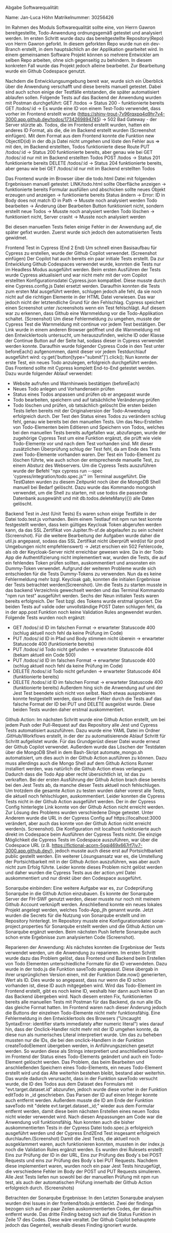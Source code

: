 Abgabe Softwarequalität:

Name: Jan-Luca Höhn
Matrikelnummer: 30256426

Im Rahmen des Moduls Softwarequalität sollte eine, von Herrn Gawron bereitgestellte, Todo-Anwendung ordnungsgemäß getestet und analysiert werden.
Im ersten Schritt wurde dazu das bereitgestellte Repository(Repo) von Herrn Gawron geforkt. In diesem geforkten Repo wurde nun ein dev-Branch erstellt, in dem hauptsächlich an der Applikation gearbeitet wird. In einem gemeinsamen Software Projekt können so mehrere Entwickler am selben Repo arbeiten, ohne sich gegenseitig zu behindern. In diesem konkreten Fall wurde das Projekt jedoch alleine bearbeitet. Zur Bearbeitung wurde ein Github Codespace genutzt.

Nachdem die Entwicklungsumgebung bereit war, wurde sich ein Überblick über die Anwendung verschafft und diese bereits manuell getestet. Dabei sind auch schon einige der Testfälle entstanden, die später automatisiert ablaufen sollen. Folgende Tests auf das Backend der Anwendung wurden mit Postman durchgeführt:
GET /todos  -> Status 200 - funktionierte bereits
GET /todos/:id  -> Es wurde eine ID von einem Test-Todo verwendet, dass vorher im Frontend erstellt wurde (https://shiny-trout-7v96rqxpq4q9hr7v4-3000.app.github.dev/todos/1734269894745)
-> 502 Bad Gateway - der Server stürzte ab. Todos, die im Frontend erstellt wurden, hatten ein anderes ID Format, als die, die im Backend erstellt wurden (Screenshot einfügen). Mit dem Format aus dem Frontend konnte die Funktion new ObjectID(id) in der db.js Datei nicht umgehen und löste den Fehler aus => mit den, im Backend erstellten, Todos funktionierte diese Route
PUT /todos/:id  -> Status 200 funktionierte bereits, aber genau wie bei GET /todos/:id nur mit im Backend erstellten Todos
POST /todos -> Status 201 funktionierte bereits
DELETE /todos/:id  -> Status 204 funktionierte bereits, aber genau wie bei GET /todos/:id nur mit im Backend erstellten Todos

Das Frontend wurde im Browser über die todo.html Datei mit folgenden Ergebnissen manuell getestet:
LINK/todo.html sollte Oberfläche anzeigen -> funktionierte bereits
Formular ausfüllen und abschicken sollte neues Objekt erzeugen und anzeigen -> funktionierte bereits
Status ändern -> Error: ID in Body does not match ID in Path -> Musste noch analysiert werden
Todo bearbeiten -> Änderung über Bearbeiten Button funktioniert nicht, sondern erstellt neue Todos -> Musste noch analysiert werden
Todo löschen -> funktioniert nicht, Server crasht -> Musste noch analysiert werden

Bei diesen manuellen Tests fielen einige Fehler in der Anwendung auf, die später gefixt wurden. Zuerst wurde sich jedoch den automatisierten Tests gewidmet.

Frontend Test in Cypress (End 2 End)
Um schnell einen Basisaufbau für Cypress zu erstellen, wurde der Github Copilot verwendet. (Screenshot einfügen) Der Copilot hat auch bereits ein paar initiale Tests erstellt.
Da zur Entwicklung Github Codespaces verwendet wurde, konnten die Tests nur im Headless Modus ausgeführt werden. Beim ersten Ausführen der Tests wurde Cypress aktualisiert und war nicht mehr mit der vom Copilot erstellten Konfigurationsdatei Cypress.json kompatibel. Diese musste durch eine Cypress.config.js Datei ersetzt werden. Daraufhin konnten die Tests zum ersten Mal ausgeführt werden, schlugen jedoch alle fehl, da sie noch nicht auf die richtigen Elemente in der HTML Datei verwiesen. Das war jedoch nicht der letztendliche Grund für den Fehlschlag. Cypress speichert einen Screenshot unter /screenshots wenn ein Test fehlschlägt. Auf diesem war zu erkennen, dass Github eine Warnmeldung vor die Todo-Applikation schaltet. (Screenshot)
Um diese Fehlermeldung zu umgehen, musste der Cypress Test die Warnmeldung mit continue vor jedem Test bestätigen. Der Link wurde in einem anderen Browser geöffnet und die Warnmeldung mit den Entwicklertools untersucht, um herauszufinden, welche ID oder Klasse der Continue Button auf der Seite hat, sodass dieser in Cypress verwendet werden konnte. Daraufhin wurde folgender Cypress Code in den Test unter beforeEach() aufgenommen, damit dieser vor jedem Testdurchlauf ausgeführt wird: cy.get('button[type="submit"]').click();
Nun konnte der erste Test, ein neues Todo anzulegen, erfolgreich durchgeführt werden. Das Frontend sollte mit Cypress komplett End-to-End getestet werden. Dazu wurde folgender Ablauf verwendet:
- Website aufrufen und Warnhinweis bestätigen (beforeEach)
- Neues Todo anlegen und Vorhandensein prüfen
- Status eines Todos anpassen und prüfen ob er angepasst wurde
- Todo bearbeiten, speichern und auf tatsächliche Veränderung prüfen
- Todo löschen und prüfen, ob tatsächlich gelöscht
Die ersten beiden Tests liefen bereits mit der Originalversion der Todo-Anwendung erfolgreich durch. Der Test den Status eines Todos zu verändern schlug fehl, genau wie bereits bei den manuellen Tests. Um das Neu-Erstellen von Todo-Elementen beim Editieren und Speichern von Todos, welches bei den manuellen Tests bereits aufgefallen war, abzufangen, wurde der zugehörige Cypress Test um eine Funktion ergänzt, die prüft wie viele Todo-Elemente vor und nach dem Test vorhanden sind. Mit dieser zusätzlichen Überprüfung schlug der Test fehl, da am Ende des Tests zwei Todo-Elemente vorhanden waren. Der Test ein Todo-Element zu löschen führte, wie auch schon der entsprechende manuelle Test, zu einem Absturz des Webservers.
Um die Cypress Tests auszuführen wurde der Befehl "npx cypress run --spec 'cypress/integration/todo.spec.js'" im Terminal ausgeführt.
Die TestDaten wurden zu diesem Zeitpunkt noch über die MongoDB Shell manuell bei Bedarf gelöscht. Dazu wurde das Kommando mongosh verwendet, um die Shell zu starten, mit use todos die passende Datenbank ausgewählt und mit db.todos.deleteMany({}) alle Daten gelöscht.

Backend Test in Jest (Unit Tests)
Es waren schon einige Testfälle in der Datei todo.test.js vorhanden. Beim einem Testlauf mit npm run test konnte festgestellt werden, dass kein gültiges Keycloak Token abgerufen werden kann, da das SSL Zertifikat von Jupiter.fh-sf.de abgelaufen zu sein scheint (Screenshot). Für die weitere Bearbeitung der Aufgaben wurde daher die util.js angepasst, sodass das SSL Zertifikat nicht überprüft wird(ist für prod Umgebungen nicht empfehlenswert)
-> Jetzt erschien ein 502 Fehlercode, als ob der Keycloak-Server nicht erreichbar gewesen wäre. Da in der Todo App die Authentifizierung nicht implementiert war, wurden die Tests, die auf ein fehlendes Token prüfen sollten, auskommentiert und ansonsten ein Dummy-Token verwendet. Aufgrund der weiteren Probleme wurde sich entschieden für die Tests Dummy-Tokens zu verwenden.
Nun da es keine Fehlermeldung mehr bzgl. Keycloak gab, konnten die initialen Ergebnisse der Tests betrachtet werden(Screenshot). Um die Tests zu starten musste in das backend Verzeichnis gewechselt werden und das Terminal Kommando "npm run test" ausgeführt werden. Sechs der Neun initialen Tests waren bereits erfolgreich. Der Test bzgl. des Tokens wurde erstmal ignoriert. Die beiden Tests auf valide oder unvollständige POST Daten schlugen fehl, da in der app.post Funktion noch keine Validation Rules angewendet wurden.
Folgende Tests wurden noch ergänzt:
- GET /todos/:id ID im falschen Format -> erwarteter Statuscode 400 (schlug aktuell noch fehl da keine Prüfung im Code)
- PUT /todos/:id ID in Pfad und Body stimmen nicht überein -> erwarteter Statuscode 400 (funktionierte bereits)
- PUT /todos/:id Todo nicht gefunden -> erwarteter Statuscode 404 (bekam aktuell ein Code 500)
- PUT /todos/:id ID im falschen Format -> erwarteter Statuscode 400 (schlug aktuell noch fehl da keine Prüfung im Code)
- DELETE /todos/:id Todo nicht gefunden -> erwarteter Statuscode 404 (funktionierte bereits)
- DELETE /todos/:id ID im falschen Format -> erwarteter Statuscode 400 (funktionierte bereits)
Außerdem hing sich die Anwendung auf und der Jest Test beendete sich nicht von selbst. Nach etwas ausprobieren konnte festgestellt werden, dass dieser Fehler durch die Tests auf das falsche Format der ID bei PUT und DELETE ausgelöst wurde. Diese beiden Tests wurden daher erstmal auskommentiert.


Github Action:
Im nächsten Schritt wurde eine Github Action erstellt, um bei jedem Push oder Pull-Request auf das Repository alle Jest und Cypress Tests automatisiert auszuführen. Dazu wurde eine YAML Datei im Ordner .GitHub/Workflows erstellt, in der der zu automatisierende Ablauf Schritt für Schritt aufgelistet wurde. Für das Grundgerüst dieser Datei wurde erneut der Github Copilot verwendet. Außerdem wurde das Löschen der Testdaten über die MongoDB Shell in dem Bash-Skript automate_mongo.sh automatisiert, um dies auch in der Github Action ausführen zu können. Dazu muss allerdings auch die Mongo Shell auf dem Github Actions Runner installiert werden, was natürlich die Github Action etwas verlangsamt. Dadurch dass die Todo App aber recht übersichtlich ist, ist das zu verkraften. Bei der ersten Ausführung der Github Action brach diese bereits bei den Jest Tests ab, da manche dieser Tests aktuell noch fehlschlugen. Um trotzdem die gesamte Action zu testen wurden daher vorerst alle Tests, die aktuell noch fehlschlugen, auskommentiert. 
Leider konnten die Cypress Tests nicht in der Github Action ausgeführt werden. Der in der Cypress Config hinterlegte Link konnte von der Github Action nicht erreicht werden. Zur Lösung des Problems wurden verschiedene Dinge getestet. Unter Anderem wurde die URL in der Cypress Config auf https://localhost:3000 verändert, aber auch das konnte von der Github Action nicht erreicht werden(s. Screenshot). Die Konfiguration mit localhost funktionierte auch direkt im Codespace beim Ausführen der Cypress Tests nicht. Die einzige Möglichkeit die Cypress Tests im Codespace auszuführen, war über die Codespace URL (z.B. https://fictional-acorn-5gqj469x667rf7jv7-3000.app.github.dev/), jedoch musste auch diese erst auf Portsichtbarkeit public gestellt werden. Ein weiterer Lösungsansatz war es, die Umstellung der Portsichtbarkeit mit in der Github Action auszuführen, was aber auch nicht zum Erfolg führte. Leider konnte dieses Problem nicht gelöst werden und daher wurden die Cypress Tests aus der action.yml Datei auskommentiert und nur direkt über den Codespace ausgeführt. 


Sonarqube einbinden:
Eine weitere Aufgabe war es, zur Codeprüfung Sonarqube in die Github Action einzubauen. Es konnte der Sonarqube Server der FH-SWF genutzt werden, dieser musste nur noch mit meinem Github Account verknüpft werden. Anschließend konnte ein neues lokales Projekt angelegt werden, welches Todo-App_jlh genannt wurde. Jetzt wurden die Secrets für die Nutzung von Sonarqube erstellt und im Repository hinterlegt. Im Repository musste eine Konfigurationsdatei sonar-project.properties für Sonarqube erstellt werden und die Github Action um Sonarqube ergänzt werden. Beim nächsten Push lieferte Sonarqube auch schon erste Ergebnisse zum analysierten Code (Screenshot).


Reparieren der Anwendung:
Als nächstes konnten die Ergebnisse der Tests verwendet werden, um die Anwendung zu reparieren. Im ersten Schritt wurde dazu das Problem gelöst, dass Frontend und Backend beim Erstellen von Todo Elementen unterschiedliche Formate für die ID verwendeten. Dazu wurde in der todo.js die Funktion saveTodo angepasst. Diese übergab in ihrer ursprünglichen Version einen, mit der Funktion Date.now() generierten, Wert als ID. Dies wurde so angepasst, dass nur wenn die ID schon vorhanden ist, diese ID auch mitgegeben wird. Wird das Todo-Element im Frontend erstellt, gibt es noch keine ID, weshalb hier dann auch keine ID an das Backend übergeben wird.
Nach diesem ersten Fix, funktionierten bereits alle manuellen Tests mit Postman für das Backend, da nun alle IDs das gleiche Format hatten. Im Frontend waren nach dieser Änderung jedoch die Buttons der einzelnen Todo-Elemente nicht mehr funktionsfähig. Eine Fehlermeldung in den Entwicklertools des Browsers ("Uncaught SyntaxError: identifier starts immediately after numeric literal") wies darauf hin, dass der Onclick-Handler nicht mehr mit der ID umgehen konnte, da diese nun als numerisches Literal interpretiert wurde. Um das zu beheben mussten nur die IDs, die bei den onclick-Handlern in der Funktion createTodoElement übergeben werden, in Anführungszeichen gesetzt werden. So wurden diese als Strings interpretiert und anschließend konnte im Frontend der Status eines Todo-Elements geändert und auch ein Todo-Element gelöscht werden.
Das Problem, das beim Bearbeiten und anschließenden Speichern eines Todo-Elements, ein neues Todo-Element erstellt wird und das Alte weiterhin bestehen bleibt, bestand aber weiterhin. Das wurde dadurch verursacht, dass in der Funktion saveTodo versucht wurde, die ID des Todos aus dem Dataset des Formulars mit "evt.target.dataset.id" abzurufen, jedoch wurde diese vorher in der Funktion editTodo in _id geschrieben. Das Parsen der ID auf einen Integer konnte auch entfernt werden. Außerdem musste die ID am Ende der Funktion saveTodo mit "delete evt.target.dataset._id;" wieder aus dem Formular entfernt werden, damit diese beim nächsten Erstellen eines neuen Todos nicht wieder verwendet wird.
Nach diesen Anpassungen am Code war die Anwendung voll funktionsfähig.
Nun konnten auch die bisher auskommentierten Tests in der Cypress Datei todo.spec.js erfolgreich ausgeführt werden und der Cypress End2End Test insgesamt erfolgreich durchlaufen.(Screenshot)
Damit die Jest Tests, die aktuell noch ausgeklammert waren, auch funktionieren konnten, mussten in der index.js noch die Validation Rules ergänzt werden. Es wurden drei Rulesets erstellt: Eins zur Prüfung der ID in der URL, Eins zur Prüfung des Body´s bei POST Requests und eins zur Prüfung des Body´s bei PUT Requests. Nachdem diese implementiert waren, wurden noch ein paar Jest Tests hinzugefügt, die verschiedene Fehler im Body der POST und PUT Requests simulieren. Alle Jest Tests liefen nun sowohl bei der manuellen Prüfung mit npm run test, als auch der automatischen Prüfung innerhalb der Github Action erfolgreich durch. (Screenshots)

Betrachten der Sonarqube Ergebnisse:
In den Letzten Sonarqube analysen wurden drei Issues in der frontend/todo.js entdeckt. Zwei der findings bezogen sich auf ein paar Zeilen auskommentierten Codes, der daraufhin entfernt wurde. Das dritte Finding bezog sich auf die Status Funktion in Zeile 17 des Codes. Diese wäre veraltet. Der Github Copilot behauptete jedoch das Gegenteil, weshalb dieses Finding ignoriert wurde.